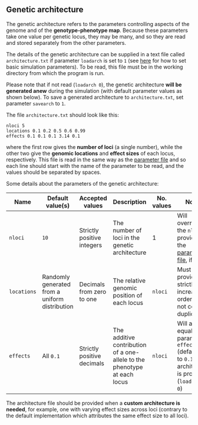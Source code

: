 ## Genetic architecture

The genetic architecture refers to the parameters controlling aspects of the genome and of the **genotype-phenotype map**. Because these parameters take one value per genetic locus, they may be many, and so they are read and stored separately from the other parameters.

The details of the genetic architecture can be supplied in a text file called `architecture.txt` if parameter `loadarch` is set to `1` (see [here](PARAMETERS.md) for how to set basic simulation parameters). To be read, this file must be in the working directory from which the program is run.

Please note that if not read (`loadarch 0`), the genetic architecture **will be generated anew** during the simulation (with default parameter values as shown below). To save a generated architecture to `architecture.txt`, set parameter `savearch` to `1`.

The file `architecture.txt` should look like this:

```
nloci 5
locations 0.1 0.2 0.5 0.6 0.99
effects 0.1 0.1 0.1 3.14 0.1 
```

where the first row gives the **number of loci** (a single number), while the other two give the **genomic locations** and **effect sizes** of each locus, respectively. This file is read in the same way as the [parameter file](PARAMETERS.md) and so each line should start with the name of the parameter to be read, and the values should be separated by spaces.

Some details about the parameters of the genetic architecture:

| Name | Default value(s) | Accepted values | Description | No. values | Notes |
|--|--|--|--|--|--|
| `nloci` | `10` | Strictly positive integers | The number of loci in the genetic architecture | 1 | Will override the `nloci` provided in the [parameter file](PARAMETERS.md), if any
| `locations` | Randomly generated from a uniform distribution | Decimals from zero to one | The relative genomic position of each locus | `nloci` | Must be provided in strictly increasing order and not contain duplicates 
| `effects` | All `0.1` | Strictly positive decimals | The additive contribution of a one-allele to the phenotype at each locus | `nloci` | Will all be equal to parameter `effect` (defaulting to `0.1`) if no architecture is provided (`loadarch 0`)

The architecture file should be provided when a **custom architecture is needed**, for example, one with varying effect sizes across loci (contrary to the default implementation which attributes the same effect size to all loci).